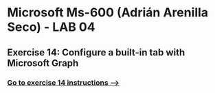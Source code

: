 # Microsoft Ms-600 (Adrián Arenilla Seco) - LAB 04


## Exercise 14: Configure a built-in tab with Microsoft Graph
### [Go to exercise 14 instructions -->](15-Exercise-14-Configure-a-built-in-tab-with-Microsoft-Graph.md)


